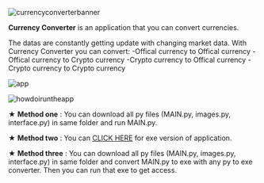 ![currencyconverterbanner](https://user-images.githubusercontent.com/85064536/132956657-0829a7b3-5eba-4a52-8770-6cd046942864.jpg)

**Currency Converter** is an application that you can convert currencies.

The datas are constantly getting update with changing market data. With Currency Converter you can convert:
-Offical currency to Offical currency
-Offical currency to Crypto currency
-Crypto currency to Offical currency
-Crypto currency to Crypto currency


![app](https://user-images.githubusercontent.com/85064536/132957356-a0c4deda-b33f-455b-9b7a-26d082581734.gif)


![howdoiruntheapp](https://user-images.githubusercontent.com/85064536/132956659-a843f0e4-5cfc-4623-9f64-e90f10cebdaa.jpg)

★ **Method one** : You can download all py files (MAIN.py, images.py, interface.py) in same folder and run MAIN.py.

★ **Method two** : You can [CLICK HERE](https://github.com/mehmetguduk/Currency-Converter/releases/tag/Exe) for exe version of application.

★ **Method three** : You can download all py files (MAIN.py, images.py, interface.py) in same folder and convert MAIN.py to exe with any py to exe converter. Then you can run that exe to get access.
